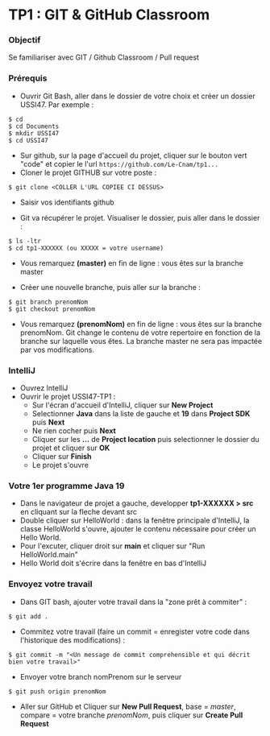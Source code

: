 # TP1 : GIT & GitHub Classroom

### Objectif

Se familiariser avec GIT / Github Classroom / Pull request

### Prérequis

- Ouvrir Git Bash, aller dans le dossier de votre choix et créer un dossier USSI47. Par exemple :  

```
$ cd  
$ cd Documents  
$ mkdir USSI47
$ cd USSI47
```
- Sur github, sur la page d'accueil du projet, cliquer sur le bouton vert "code" et copier le l'url ```https://github.com/Le-Cnam/tp1...```
- Cloner le projet GITHUB sur votre poste :  

```
$ git clone <COLLER L'URL COPIEE CI DESSUS>  
```

- Saisir vos identifiants github  

- Git va récupérer le projet. Visualiser le dossier, puis aller dans le dossier :

```
$ ls -ltr
$ cd tp1-XXXXXX (ou XXXXX = votre username)
```

- Vous remarquez **(master)** en fin de ligne : vous êtes sur la branche master  

- Créer une nouvelle branche, puis aller sur la branche :  

```
$ git branch prenomNom
$ git checkout prenomNom
```

- Vous remarquez **(prenomNom)** en fin de ligne : vous êtes sur la branche prenomNom.  Git change le contenu de votre repertoire en fonction de la branche sur laquelle vous êtes. La branche master ne sera pas impactée par vos modifications.

  

### IntelliJ

- Ouvrez IntelliJ
- Ouvrir le projet USSI47-TP1 :
	- Sur l'écran d'accueil d'IntelliJ, cliquer sur **New Project**
	- Selectionner **Java** dans la liste de gauche et **19** dans **Project SDK** puis **Next**
	- Ne rien cocher puis **Next**
	- Cliquer sur les **...** de **Project location** puis selectionner le dossier du projet et cliquer sur **OK**
	- Cliquer sur **Finish**
	- Le projet s'ouvre



### Votre 1er programme Java 19

- Dans le navigateur de projet a gauche, developper **tp1-XXXXXX > src** en cliquant sur la fleche devant src
- Double cliquer sur HelloWorld : dans la fenêtre principale d'IntelliJ, la classe HelloWorld s'ouvre, ajouter le contenu nécessaire pour créer un Hello World.
- Pour l'excuter, cliquer droit sur **main** et cliquer sur "Run HelloWorld.main"
- Hello World doit s'écrire dans la fenêtre en bas d'IntelliJ



### Envoyez votre travail

- Dans GIT bash, ajouter votre travail dans la "zone prêt à commiter" :

```
$ git add .
```

- Commitez votre travail (faire un commit = enregister votre code dans l'historique des modifications) : 

```
$ git commit -m "<Un message de commit comprehensible et qui décrit bien votre travail>"
```

- Envoyer votre branch nomPrenom sur le serveur

```
$ git push origin prenomNom
```

- Aller sur GitHub et Cliquer sur **New Pull Request**, base = *master*, compare = votre branche *prenomNom*, puis cliquer sur **Create Pull Request**
